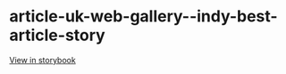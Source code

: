 # article-uk-web-gallery--indy-best-article-story

[View in storybook](https://raw.githack.com/Independent-Digital-News-and-Media-Ltd/indy-pwamp-sb/PR-1470-sb/index.html?path=/story/article-uk-web-gallery--indy-best-article-story)